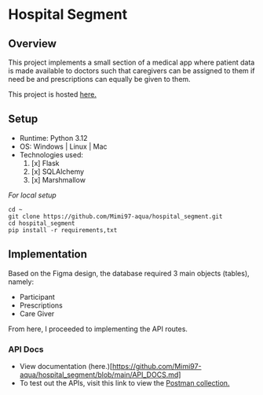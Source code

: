 # Hospital Segment

## Overview
This project implements a small section of a medical app where patient data is made available to doctors such that
caregivers can be assigned to them if need be and prescriptions can equally be given to them. 

This project is hosted [here.](https://hospital-segment.onrender.com)

## Setup

* Runtime: Python 3.12
* OS: Windows | Linux | Mac
* Technologies used:
  1. [x] Flask
  2. [x] SQLAlchemy
  3. [x] Marshmallow

_For local setup_
```shell
cd ~
git clone https://github.com/Mimi97-aqua/hospital_segment.git
cd hospital_segment
pip install -r requirements,txt
```

## Implementation

Based on the Figma design, the database required 3 main objects (tables), namely:
- Participant 
- Prescriptions
- Care Giver

From here, I proceeded to implementing the API routes.

### API Docs
- View documentation (here.)[https://github.com/Mimi97-aqua/hospital_segment/blob/main/API_DOCS.md]
- To test out the APIs, visit this link to view the [Postman collection.](https://lunar-satellite-35635.postman.co/workspace/My-Workspace~74c77565-9011-4541-82dc-8d69a497f4db/collection/33878300-d1faaabe-c978-4e38-a34e-0956c09b43af?action=share&creator=33878300)
